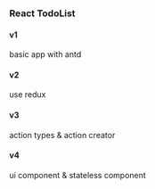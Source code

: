 ### React TodoList

#### v1
basic app with antd

#### v2
use redux

#### v3
action types & action creator

#### v4
ui component & stateless component